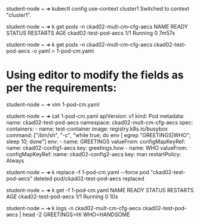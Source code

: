 student-node ~ ➜  kubectl config use-context cluster1
Switched to context "cluster1".

student-node ~ ➜  k get pods -n ckad02-mult-cm-cfg-aecs 
NAME                   READY   STATUS    RESTARTS   AGE
ckad02-test-pod-aecs   1/1     Running   0          7m57s

student-node ~ ➜  k get pods -n ckad02-mult-cm-cfg-aecs ckad02-test-pod-aecs -o yaml  > 1-pod-cm.yaml

# Using editor to modify the fields as per the requirements:
student-node ~ ➜  vim 1-pod-cm.yaml 

student-node ~ ➜  cat 1-pod-cm.yaml 
apiVersion: v1
kind: Pod
metadata:
  name: ckad02-test-pod-aecs
  namespace: ckad02-mult-cm-cfg-aecs
spec:
  containers:
    - name: test-container
      image: registry.k8s.io/busybox
      command: ["/bin/sh", "-c", "while true; do env | egrep \"GREETINGS|WHO\"; sleep 10; done"]
      env:
        - name: GREETINGS
          valueFrom:
            configMapKeyRef:
              name: ckad02-config1-aecs
              key: greetings.how
        - name: WHO
          valueFrom:
            configMapKeyRef:
              name: ckad02-config2-aecs
              key: man
  restartPolicy: Always

student-node ~ ➜  k replace -f 1-pod-cm.yaml --force
pod "ckad02-test-pod-aecs" deleted
pod/ckad02-test-pod-aecs replaced

student-node ~ ➜  k get -f 1-pod-cm.yaml
NAME                   READY   STATUS    RESTARTS   AGE
ckad02-test-pod-aecs   1/1     Running   0          10s

student-node ~ ➜  k logs -n ckad02-mult-cm-cfg-aecs ckad02-test-pod-aecs | head -2
GREETINGS=HI
WHO=HANDSOME